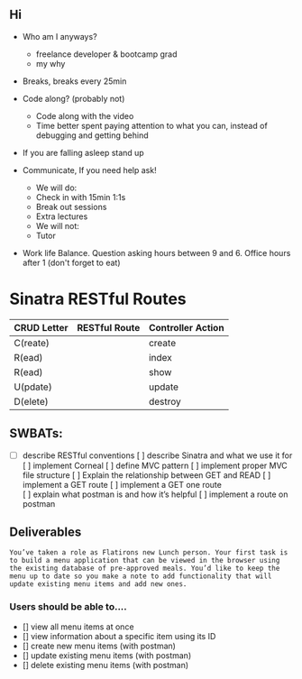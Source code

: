 
## Hi
- Who am I anyways?
    - freelance developer & bootcamp grad 
    - my why

- Breaks, breaks every 25min 
- Code along? (probably not) 
    - Code along with the video
    - Time better spent paying attention to what you can, instead of debugging and getting behind
- If you are falling asleep stand up
- Communicate, If you need help ask!
   - We will do:
    - Check in with 15min 1:1s 
    - Break out sessions
    - Extra lectures
   - We will not:
    - Tutor 
- Work life Balance. Question asking hours between 9 and 6. Office hours after 1 (don't forget to eat) 


# Sinatra RESTful Routes

| CRUD Letter | RESTful Route           | Controller Action |
|-------------|-------------------------|-------------------|
| C(reate)    |                         | create            |
| R(ead)      |                         | index             |
| R(ead)      |                         | show              |
| U(pdate)    |                         | update            |
| D(elete)    |                         | destroy           |


## SWBATs:
- [ ] describe RESTful conventions 
[ ] describe Sinatra and what we use it for
[ ] implement Corneal
[ ] define MVC pattern 
[ ] implement proper MVC file structure
[ ] Explain the relationship between GET and READ
[ ] implement a GET route
[ ] implement a GET one route  
[ ] explain what postman is and how it’s helpful
[ ] implement a route on postman


## Deliverables
    You’ve taken a role as Flatirons new Lunch person. Your first task is to build a menu application that can be viewed in the browser using the existing database of pre-approved meals. You’d like to keep the menu up to date so you make a note to add functionality that will update existing menu items and add new ones.

   ### Users should be able to....
   - [] view all menu items at once
   - [] view information about a specific item using its ID
   - [] create new menu items (with postman)
   - [] update existing menu items (with postman)
   - [] delete existing menu items (with postman)